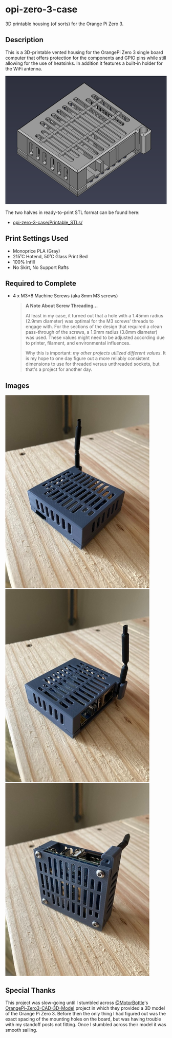 # opi-zero-3-case
3D printable housing (of sorts) for the Orange Pi Zero 3.

## Description

This is a 3D-printable vented housing for the OrangePi Zero 3 single board computer that offers protection for the components and GPIO pins while still allowing for the use of heatsinks. In addition it features a built-in holder for the WiFi antenna.

![finished2](./Images/rendered.png)

The two halves in ready-to-print STL format can be found here:

- [opi-zero-3-case/Printable_STLs/](./Printable_STLs/)

## Print Settings Used

- Monoprice PLA (Gray)
- 215˚C Hotend, 50˚C Glass Print Bed
- 100% Infill
- No Skirt, No Support Rafts

## Required to Complete

- 4 x M3*8 Machine Screws (aka 8mm M3 screws)

    > **A Note About Screw Threading...**
    > 
    > At least in my case, it turned out that a hole with a 1.45mm radius (2.9mm diameter) was optimal for the M3 screws' threads to engage with.  For the sections of the design that required a clean pass-through of the screws, a 1.9mm radius (3.8mm diameter) was used.  These values might need to be adjusted according due to printer, filament, and environmental influences.
    >
    > Why this is important: _my other projects utilized different values_.  It is my hope to one day figure out a more reliably consistent dimensions to use for threaded versus unthreaded sockets, but that's a project for another day.

## Images

![finished1](./Images/opi0.jpeg)
![finished2](./Images/opi1.jpeg)
![finished2](./Images/opi2.jpeg)

## Special Thanks

This project was slow-going until I stumbled across [@MotorBottle](https://github.com/MotorBottle)'s [OrangePi-Zero3-CAD-3D-Model](https://github.com/MotorBottle/OrangePi-Zero3-CAD-3D-Model) project in which they provided a 3D model of the Orange Pi Zero 3.  Before then the only thing I had figured out was the exact spacing of the mounting holes on the board, but was having trouble with my standoff posts not fitting.  Once I stumbled across their model it was smooth sailing.